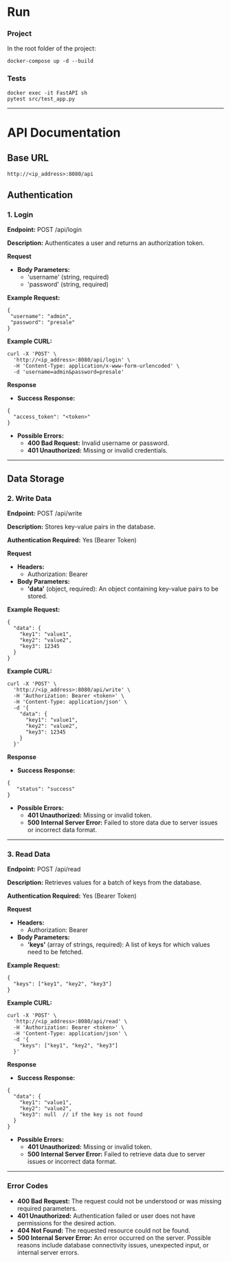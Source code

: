 # Run
### Project
In the root folder of the project:
  ```
  docker-compose up -d --build
  ```
### Tests
  ```
  docker exec -it FastAPI sh
  pytest src/test_app.py
  ```
_____________
# API Documentation
## Base URL
  ```
  http://<ip_address>:8080/api
  ```
## Authentication
### 1. Login
**Endpoint:** POST /api/login

**Description:** Authenticates a user and returns an authorization token.

**Request**
   - **Body Parameters:**
        - 'username' (string, required)
        - 'password' (string, required)

**Example Request:**

  ```
  {
   "username": "admin",
   "password": "presale"
  }
  ```
**Example CURL:**

  ```
  curl -X 'POST' \
    'http://<ip_address>:8080/api/login' \
    -H 'Content-Type: application/x-www-form-urlencoded' \
    -d 'username=admin&password=presale'
  ```
**Response**
   - **Success Response:**

   ```
   {
     "access_token": "<token>"
   }
   ```
   - **Possible Errors:**
        - **400 Bad Request:** Invalid username or password.
        - **401 Unauthorized:** Missing or invalid credentials.
_____________
## Data Storage
### 2. Write Data
**Endpoint:** POST /api/write

**Description:** Stores key-value pairs in the database.

**Authentication Required:** Yes (Bearer Token)

**Request**
   - **Headers:**
        - Authorization: Bearer <token>
   - **Body Parameters:**
        - **'data'** (object, required): An object containing key-value pairs to be stored.

**Example Request:**

  ```
  {
    "data": {
      "key1": "value1",
      "key2": "value2",
      "key3": 12345
    }
  }
  ```
**Example CURL:**

  ```
  curl -X 'POST' \
    'http://<ip_address>:8080/api/write' \
    -H 'Authorization: Bearer <token>' \
    -H 'Content-Type: application/json' \
    -d '{
      "data": {
        "key1": "value1",
        "key2": "value2",
        "key3": 12345
      }
    }'
  ```
**Response**
   - **Success Response:**

  ```
  {
     "status": "success"
  }
  ```
   - **Possible Errors:**
        - **401 Unauthorized:** Missing or invalid token.
        - **500 Internal Server Error:** Failed to store data due to server issues or incorrect data format.
_____________
### 3. Read Data
**Endpoint:** POST /api/read

**Description:** Retrieves values for a batch of keys from the database.

**Authentication Required:** Yes (Bearer Token)

**Request**
   - **Headers:**
        - Authorization: Bearer <token>
   - **Body Parameters:**
        - **'keys'** (array of strings, required): A list of keys for which values need to be fetched.

**Example Request:**

  ```
  {
    "keys": ["key1", "key2", "key3"]
  }
  ```
**Example CURL:**

  ```
  curl -X 'POST' \
    'http://<ip_address>:8080/api/read' \
    -H 'Authorization: Bearer <token>' \
    -H 'Content-Type: application/json' \
    -d '{
      "keys": ["key1", "key2", "key3"]
    }'
  ```
**Response**
   - **Success Response:**

   ```
   {
     "data": {
       "key1": "value1",
       "key2": "value2",
       "key3": null  // if the key is not found
     }
   }
   ```
   - **Possible Errors:**
        - **401 Unauthorized:** Missing or invalid token.
        - **500 Internal Server Error:** Failed to retrieve data due to server issues or incorrect data format.
_____________
### Error Codes
   - **400 Bad Request:** The request could not be understood or was missing required parameters.
   - **401 Unauthorized:** Authentication failed or user does not have permissions for the desired action.
   - **404 Not Found:** The requested resource could not be found.
   - **500 Internal Server Error:** An error occurred on the server. Possible reasons include database connectivity issues, unexpected input, or internal server errors.


































    
